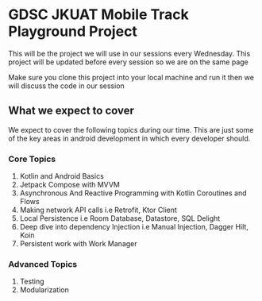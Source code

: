 
# GDSC JKUAT Mobile Track Playground Project 

This will be the project we will use in our sessions every Wednesday. This project will be updated 
before every session so we are on the same page

Make sure you clone this project into your local machine and run it then we will discuss the code 
in our session

## What we expect to cover
We expect to cover the following topics during our time. This are just some of the key areas in android 
development in which every developer should.


### Core Topics
1. Kotlin and Android Basics
2. Jetpack Compose with MVVM
3. Asynchronous And Reactive Programming with Kotlin Coroutines and Flows
4. Making network API calls i.e Retrofit, Ktor Client
5. Local Persistence i.e Room Database, Datastore, SQL Delight
6. Deep dive into dependency Injection i.e Manual Injection, Dagger Hilt, Koin
7. Persistent work with Work Manager

### Advanced Topics
1. Testing
2. Modularization



